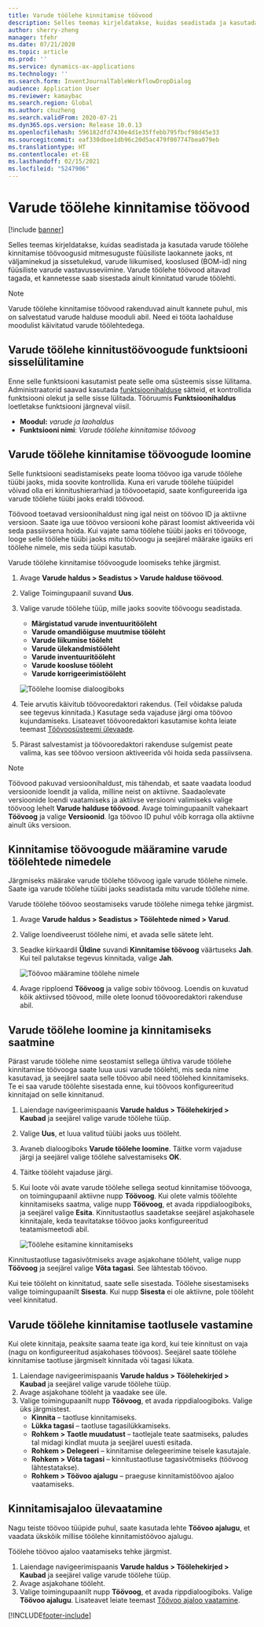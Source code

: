 ```yaml
---
title: Varude töölehe kinnitamise töövood
description: Selles teemas kirjeldatakse, kuidas seadistada ja kasutada varude töölehe kinnitamise töövoogusid eri tüüpi füüsiliste laokannete jaoks. Varude töölehe töövood aitavad tagada, et kannetesse saab sisestada ainult kinnitatud varude töölehti.
author: sherry-zheng
manager: tfehr
ms.date: 07/21/2020
ms.topic: article
ms.prod: ''
ms.service: dynamics-ax-applications
ms.technology: ''
ms.search.form: InventJournalTableWorkflowDropDialog
audience: Application User
ms.reviewer: kamaybac
ms.search.region: Global
ms.author: chuzheng
ms.search.validFrom: 2020-07-21
ms.dyn365.ops.version: Release 10.0.13
ms.openlocfilehash: 596182dfd7430e4d1e35ffebb795fbcf98d45e33
ms.sourcegitcommit: eaf330dbee1db96c20d5ac479f007747bea079eb
ms.translationtype: HT
ms.contentlocale: et-EE
ms.lasthandoff: 02/15/2021
ms.locfileid: "5247906"
---
```

# <a name="inventory-journal-approval-workflows"></a>Varude töölehe kinnitamise töövood

[!include [banner](../includes/banner.md)]

Selles teemas kirjeldatakse, kuidas seadistada ja kasutada varude töölehe kinnitamise töövoogusid mitmesuguste füüsiliste laokannete jaoks, nt väljaminekud ja sissetulekud, varude liikumised, kooslused (BOM-id) ning füüsiliste varude vastavusseviimine. Varude töölehe töövood aitavad tagada, et kannetesse saab sisestada ainult kinnitatud varude töölehti.

> [!NOTE]
> Varude töölehe kinnitamise töövood rakenduvad ainult kannete puhul, mis on salvestatud varude halduse mooduli abil. Need ei tööta laohalduse moodulist käivitatud varude töölehtedega.

## <a name="turn-on-the-inventory-journal-approval-workflows-feature"></a>Varude töölehe kinnitustöövoogude funktsiooni sisselülitamine

Enne selle funktsiooni kasutamist peate selle oma süsteemis sisse lülitama. Administraatorid saavad kasutada [funktsioonihalduse](../../fin-ops-core/fin-ops/get-started/feature-management/feature-management-overview.md) sätteid, et kontrollida funktsiooni olekut ja selle sisse lülitada. Tööruumis **Funktsioonihaldus** loetletakse funktsiooni järgneval viisil.

- **Moodul:** *varude ja laohaldus*
- **Funktsiooni nimi**: *Varude töölehe kinnitamise töövoog*

## <a name="create-your-inventory-journal-approval-workflows"></a>Varude töölehe kinnitamise töövoogude loomine

Selle funktsiooni seadistamiseks peate looma töövoo iga varude töölehe tüübi jaoks, mida soovite kontrollida. Kuna eri varude töölehe tüüpidel võivad olla eri kinnitushierarhiad ja töövooetapid, saate konfigureerida iga varude töölehe tüübi jaoks eraldi töövood.

Töövood toetavad versioonihaldust ning igal neist on töövoo ID ja aktiivne versioon. Saate iga uue töövoo versiooni kohe pärast loomist aktiveerida või seda passiivsena hoida. Kui vajate sama töölehe tüübi jaoks eri töövooge, looge selle töölehe tüübi jaoks mitu töövoogu ja seejärel määrake igaüks eri töölehe nimele, mis seda tüüpi kasutab.

Varude töölehe kinnitamise töövoogude loomiseks tehke järgmist.

1. Avage **Varude haldus \> Seadistus \> Varude halduse töövood**.
1. Valige Toimingupaanil suvand **Uus**.
1. Valige varude töölehe tüüp, mille jaoks soovite töövoogu seadistada.
    - **Märgistatud varude inventuuritööleht**
    - **Varude omandiõiguse muutmise tööleht**
    - **Varude liikumise tööleht**
    - **Varude ülekandmistööleht**
    - **Varude inventuuritööleht**
    - **Varude koosluse tööleht**
    - **Varude korrigeerimistööleht**

    ![Töölehe loomise dialoogiboks](media/journal-workflow-create-workflow.png "Töölehe loomise dialoogiboks")

1. Teie arvutis käivitub töövooredaktori rakendus. (Teil võidakse paluda see tegevus kinnitada.) Kasutage seda vajaduse järgi oma töövoo kujundamiseks. Lisateavet töövooredaktori kasutamise kohta leiate teemast [Töövoosüsteemi ülevaade](../../fin-ops-core/fin-ops/organization-administration/overview-workflow-system.md).
1. Pärast salvestamist ja töövooredaktori rakenduse sulgemist peate valima, kas see töövoo versioon aktiveerida või hoida seda passiivsena.

> [!NOTE]
> Töövood pakuvad versioonihaldust, mis tähendab, et saate vaadata loodud versioonide loendit ja valida, milline neist on aktiivne. Saadaolevate versioonide loendi vaatamiseks ja aktiivse versiooni valimiseks valige töövoog lehelt **Varude halduse töövood**. Avage toimingupaanilt vahekaart **Töövoog** ja valige **Versioonid**. Iga töövoo ID puhul võib korraga olla aktiivne ainult üks versioon.

## <a name="assign-approval-workflows-to-inventory-journal-names"></a>Kinnitamise töövoogude määramine varude töölehtede nimedele

Järgmiseks määrake varude töölehe töövoog igale varude töölehe nimele. Saate iga varude töölehe tüübi jaoks seadistada mitu varude töölehe nime.

Varude töölehe töövoo seostamiseks varude töölehe nimega tehke järgmist.

1. Avage **Varude haldus \> Seadistus \> Töölehtede nimed \> Varud**.
1. Valige loendiveerust töölehe nimi, et avada selle sätete leht.
1. Seadke kiirkaardil **Üldine** suvandi **Kinnitamise töövoog** väärtuseks **Jah**. Kui teil palutakse tegevus kinnitada, valige **Jah**.

    ![Töövoo määramine töölehe nimele](media/journal-workflow-journal-name.png "Töövoo määramine töölehe nimele")

1. Avage ripploend **Töövoog** ja valige sobiv töövoog. Loendis on kuvatud kõik aktiivsed töövood, mille olete loonud töövooredaktori rakenduse abil.

## <a name="create-an-inventory-journal-and-send-it-for-approval"></a>Varude töölehe loomine ja kinnitamiseks saatmine

Pärast varude töölehe nime seostamist sellega ühtiva varude töölehe kinnitamise töövooga saate luua uusi varude töölehti, mis seda nime kasutavad, ja seejärel saata selle töövoo abil need töölehed kinnitamiseks. Te ei saa varude töölehte sisestada enne, kui töövoos konfigureeritud kinnitajad on selle kinnitanud.

1. Laiendage navigeerimispaanis **Varude haldus \> Töölehekirjed \> Kaubad** ja seejärel valige varude töölehe tüüp.
1. Valige **Uus**, et luua valitud tüübi jaoks uus tööleht.
1. Avaneb dialoogiboks **Varude töölehe loomine**. Täitke vorm vajaduse järgi ja seejärel valige töölehe salvestamiseks **OK**.
1. Täitke tööleht vajaduse järgi.
1. Kui loote või avate varude töölehe sellega seotud kinnitamise töövooga, on toimingupaanil aktiivne nupp **Töövoog**. Kui olete valmis töölehte kinnitamiseks saatma, valige nupp **Töövoog**, et avada rippdialoogiboks, ja seejärel valige **Esita**. Kinnitustaotlus saadetakse seejärel asjakohasele kinnitajale, keda teavitatakse töövoo jaoks konfigureeritud teatamismeetodi abil.

    ![Töölehe esitamine kinnitamiseks](media/journal-workflow-inventory-journal.png "Töölehe esitamine kinnitamiseks")

Kinnitustaotluse tagasivõtmiseks avage asjakohane tööleht, valige nupp **Töövoog** ja seejärel valige **Võta tagasi**. See lähtestab töövoo.

Kui teie tööleht on kinnitatud, saate selle sisestada. Töölehe sisestamiseks valige toimingupaanilt **Sisesta**. Kui nupp **Sisesta** ei ole aktiivne, pole tööleht veel kinnitatud.

## <a name="respond-to-an-inventory-journal-approval-request"></a>Varude töölehe kinnitamise taotlusele vastamine

Kui olete kinnitaja, peaksite saama teate iga kord, kui teie kinnitust on vaja (nagu on konfigureeritud asjakohases töövoos). Seejärel saate töölehe kinnitamise taotluse järgmiselt kinnitada või tagasi lükata.

1. Laiendage navigeerimispaanis **Varude haldus \> Töölehekirjed \> Kaubad** ja seejärel valige varude töölehe tüüp.
1. Avage asjakohane tööleht ja vaadake see üle.
1. Valige toimingupaanilt nupp **Töövoog**, et avada rippdialoogiboks. Valige üks järgmistest.
    - **Kinnita** – taotluse kinnitamiseks.
    - **Lükka tagasi** – taotluse tagasilükkamiseks.
    - **Rohkem \> Taotle muudatust** – taotlejale teate saatmiseks, paludes tal midagi kindlat muuta ja seejärel uuesti esitada.
    - **Rohkem \> Delegeeri** – kinnitamise delegeerimine teisele kasutajale.
    - **Rohkem \> Võta tagasi** – kinnitustaotluse tagasivõtmiseks (töövoog lähtestatakse).
    - **Rohkem \> Töövoo ajalugu** – praeguse kinnitamistöövoo ajaloo vaatamiseks.

## <a name="review-the-approval-history"></a>Kinnitamisajaloo ülevaatamine

Nagu teiste töövoo tüüpide puhul, saate kasutada lehte **Töövoo ajalugu**, et vaadata ükskõik millise töölehe kinnitamistöövoo ajalugu.

Töölehe töövoo ajaloo vaatamiseks tehke järgmist.

1. Laiendage navigeerimispaanis **Varude haldus \> Töölehekirjed \> Kaubad** ja seejärel valige varude töölehe tüüp.
1. Avage asjakohane tööleht.
1. Valige toimingupaanilt nupp **Töövoog**, et avada rippdialoogiboks. Valige **Töövoo ajalugu**. Lisateavet leiate teemast [Töövoo ajaloo vaatamine](../../fin-ops-core/fin-ops/organization-administration/tasks/view-workflow-history.md).


[!INCLUDE[footer-include](../../includes/footer-banner.md)]